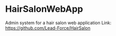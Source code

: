 # HairSalonWebApp
Admin system for a hair salon web application
Link: https://github.com/Lead-Force/HairSalon
